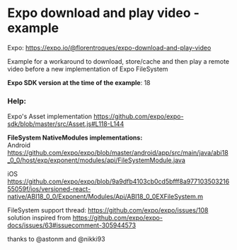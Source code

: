 # Expo download and play video - example
Expo: https://expo.io/@florentroques/expo-download-and-play-video  

Example for a workaround to download, store/cache and then play a remote video before a new implementation of Expo FileSystem  

**Expo SDK version at the time of the example**: 18

### Help:  
Expo's Asset implementation
 https://github.com/expo/expo-sdk/blob/master/src/Asset.js#L118-L144
 
**FileSystem NativeModules implementations:**  
Android  
 https://github.com/expo/expo/blob/master/android/app/src/main/java/abi18_0_0/host/exp/exponent/modules/api/FileSystemModule.java  

iOS  
 https://github.com/expo/expo/blob/9a9dfb4103cb0cd5bfff8a97710350321655059f/ios/versioned-react-native/ABI18_0_0/Exponent/Modules/Api/ABI18_0_0EXFileSystem.m

FileSystem support thread: https://github.com/expo/expo/issues/108  
solution inspired from https://github.com/expo/expo-docs/issues/63#issuecomment-305944573

thanks to @astonm and @nikki93
